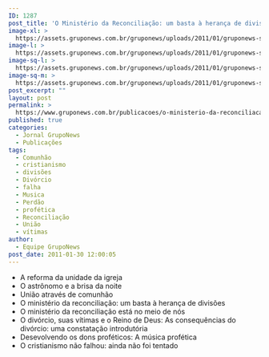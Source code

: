 ```yaml
---
ID: 1287
post_title: 'O Ministério da Reconciliação: um basta à herança de divisões'
image-xl: >
  https://assets.gruponews.com.br/gruponews/uploads/2011/01/gruponews-setembro-outubro_2010_site_Page_01.jpg
image-l: >
  https://assets.gruponews.com.br/gruponews/uploads/2011/01/gruponews-setembro-outubro_2010_site_Page_01-960x720.jpg
image-sq-l: >
  https://assets.gruponews.com.br/gruponews/uploads/2011/01/gruponews-setembro-outubro_2010_site_Page_01.jpg
image-sq-m: >
  https://assets.gruponews.com.br/gruponews/uploads/2011/01/gruponews-setembro-outubro_2010_site_Page_01-720x720.jpg
post_excerpt: ""
layout: post
permalink: >
  https://www.gruponews.com.br/publicacoes/o-ministerio-da-reconciliacao-um-basta-a-heranca-de-divisoes
published: true
categories:
  - Jornal GrupoNews
  - Publicações
tags:
  - Comunhão
  - cristianismo
  - divisões
  - Divórcio
  - falha
  - Musica
  - Perdão
  - profética
  - Reconciliação
  - União
  - vítimas
author:
  - Equipe GrupoNews
post_date: 2011-01-30 12:00:05
---
```

- A reforma da unidade da igreja
- O astrônomo e a brisa da noite
- União através de comunhão
- O ministério da reconciliação: um basta à herança de divisões
- O ministério da reconciliação está no meio de nós
- O divórcio, suas vítimas e o Reino de Deus: As consequências do divórcio: uma constatação introdutória
- Desevolvendo os dons proféticos: A música profética
- O cristianismo não falhou: ainda não foi tentado